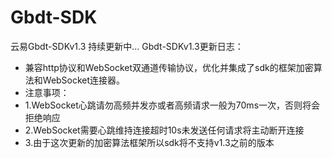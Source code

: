 # Gbdt-SDK
云易Gbdt-SDKv1.3
持续更新中...
Gbdt-SDKv1.3更新日志：
* 兼容http协议和WebSocket双通道传输协议，优化并集成了sdk的框架加密算法和WebSocket连接器。
* 注意事项：
* 1.WebSocket心跳请勿高频并发亦或者高频请求一般为70ms一次，否则将会拒绝响应
* 2.WebSocket需要心跳维持连接超时10s未发送任何请求将主动断开连接
* 3.由于这次更新的加密算法框架所以sdk将不支持v1.3之前的版本
